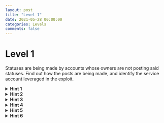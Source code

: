 ```yaml
---
layout: post
title: "Level 1"
date: 2021-05-28 00:00:00
categories: Levels
comments: false
---
```


# Level 1

Statuses are being made by accounts whose owners are not posting said statuses. Find out how the posts are being made, and identify the service account leveraged in the exploit.

<details>
	<summary><b>Hint 1</b></summary>
	<p></p>
	<p>Referring to the system diagram, statuses are stored within a table in the database, and all communication with the database goes through the api-engine. Therefore, we should navigate to the Compute instances page of the console, and investigate the api-engine.</p> 
	<code>https://console.cloud.google.com/compute/instances?project=[project_id]</code>
	<p> </p>
</details>

<details>
	<summary><b>Hint 2</b></summary>
	<p> </p>
	<p>The best way to investigate the current state of the api-engine is to SSH into it and view the source code the VM is running. Click on the SSH button for api-engine and wait for the popup to load. </p>
	<p> </p>
</details>

<details>
	<summary><b>Hint 3</b></summary>
	<p> </p>
  <p>The VM is built from a docker container, to  view the available containers, type:</p> 
	<code>Docker container ls</code>
	<p> </p>
	<p>You should quickly notice the attacker has kindly renamed the image being used, telling us that the image has been replaced and that the VM is running exploitative code. The last field of the container should be its name, which should look something like:</p>
	<code>klt-a6-fnld</code>
	<p> </p>
	<p>We can open a shell within the container by entering:</p> 
	<code>Docker exec -it [container_name] "/bin/sh"</code>
	<p> </p>
</details>

<details>
	<summary><b>Hint 4</b></summary>
	<p> </p>
	<p>Once inthe container, simply type</p>
	<code>cat main.py</code>
	<p> </p>
	<p> to view the source code the VM is running.</p>
	<p>Here you can see a list of endpoints for making requests to the database. The add user, follow user, and delete user endpoints are all expected, but at the bottom there is an enpoint labeled "hacked" which accepts any and all sequel queries, no questions asked.</p>
	<p> </p>
	<p>We now know how the statuses were pbeing posted to the database, but we don't know how the attacker managed to replace the VM container image. Let's investigate that.</p>
	<p> </p>
</details>
	
<details>
	<summary><b>Hint 5</b></summary>
	<p> </p>
	<p>Navigate to the Logs Explorer and query for the VM Instance resource type. The most recent events show that the api-engine was stopped and restarted, and going back a bit, the logs show that the VM’s metadata was altered prior to the restart, likely to change the url of the image the VM boots from on startup. All of these actions were authorized through the compute-admin service account, which tells us that compute-admin is compromised.</p>
	<p> </p>
</details>

<details>
	<summary><b>Hint 6</b></summary>
	<p> </p>
	<p>We have reached the end of the level. We know that posts were being made from an endpoint added to the api-engine by the attacker, which was made possible by leveraging the compute-admin account to change the boot image for the api-engine in its metadata. In the next level, we will investigate how the attacker got access to the compute-admin account, and how they acquired the source code for the api-engine.</p>
	<p> </p>
</details>
	




